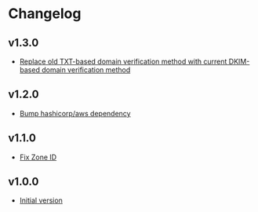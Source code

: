 # Changelog

## v1.3.0

- [Replace old TXT-based domain verification method with current DKIM-based domain verification method](https://github.com/babbel/terraform-aws-ses-sending-domain/pull/12)

## v1.2.0

- [Bump hashicorp/aws dependency](https://github.com/babbel/terraform-aws-ses-sending-domain/pull/4)

## v1.1.0

- [Fix Zone ID](https://github.com/babbel/terraform-aws-ses-sending-domain/pull/2)

## v1.0.0

- [Initial version](https://github.com/babbel/terraform-aws-ses-sending-domain/pull/1)
